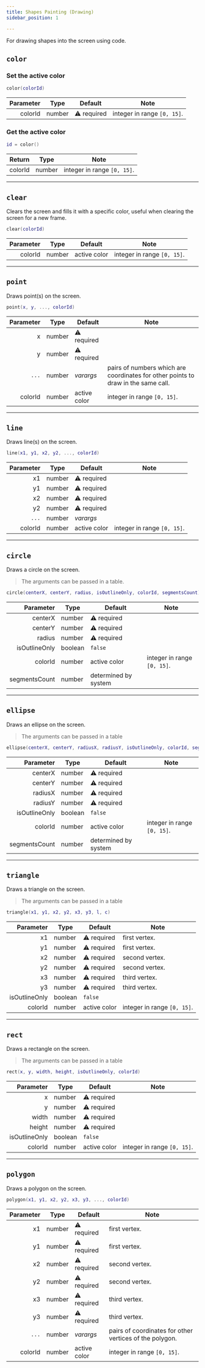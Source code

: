 ```yaml
---
title: Shapes Painting (Drawing)
sidebar_position: 1

---
```


For drawing shapes into the screen using code.

## `color`

### Set the active color

```lua
color(colorId)
```

| Parameter | Type   | Default     | Note                        |
|----------:|--------|-------------|-----------------------------|
|   colorId | number | ⚠️ required | integer in range `[0, 15]`. |

### Get the active color

```lua
id = color()
```

|  Return | Type   | Note                        |
|--------:|--------|-----------------------------|
| colorId | number | integer in range `[0, 15]`. |

---

## `clear`

Clears the screen and fills it with a specific color, useful when clearing the screen for a new frame.

```lua
clear(colorId)
```

| Parameter | Type   | Default      | Note                        |
|----------:|--------|--------------|-----------------------------|
|   colorId | number | active color | integer in range `[0, 15]`. |

---

## `point`

Draws point(s) on the screen.

```lua
point(x, y, ..., colorId)
```

| Parameter | Type   | Default      | Note                                                                              |
|----------:|--------|--------------|-----------------------------------------------------------------------------------|
|         x | number | ⚠️ required  |                                                                                   |
|         y | number | ⚠️ required  |                                                                                   |
|     `...` | number | _varargs_    | pairs of numbers which are coordinates for other points to draw in the same call. |
|   colorId | number | active color | integer in range `[0, 15]`.                                                       |

---

## `line`

Draws line(s) on the screen.

```lua
line(x1, y1, x2, y2, ..., colorId)
```

| Parameter | Type   | Default      | Note                        |
|----------:|--------|--------------|-----------------------------|
|        x1 | number | ⚠️ required  |                             |
|        y1 | number | ⚠️ required  |                             |
|        x2 | number | ⚠️ required  |                             |
|        y2 | number | ⚠️ required  |                             |
|     `...` | number | _varargs_    |                             |
|   colorId | number | active color | integer in range `[0, 15]`. |

---

## `circle`

Draws a circle on the screen.

> The arguments can be passed in a table.

```lua
circle(centerX, centerY, radius, isOutlineOnly, colorId, segmentsCount)
```

|     Parameter | Type    | Default              | Note                        |
|--------------:|---------|----------------------|-----------------------------|
|       centerX | number  | ⚠️ required          |                             |
|       centerY | number  | ⚠️ required          |                             |
|        radius | number  | ⚠️ required          |                             |
| isOutlineOnly | boolean | `false`              |                             |
|       colorId | number  | active color         | integer in range `[0, 15]`. |
| segmentsCount | number  | determined by system |                             |

---

## `ellipse`

Draws an ellipse on the screen.

> The arguments can be passed in a table

```lua
ellipse(centerX, centerY, radiusX, radiusY, isOutlineOnly, colorId, segmentsCount)
```

|     Parameter | Type    | Default              | Note                        |
|--------------:|---------|----------------------|-----------------------------|
|       centerX | number  | ⚠️ required          |                             |
|       centerY | number  | ⚠️ required          |                             |
|       radiusX | number  | ⚠️ required          |                             |
|       radiusY | number  | ⚠️ required          |                             |
| isOutlineOnly | boolean | `false`              |                             |
|       colorId | number  | active color         | integer in range `[0, 15]`. |
| segmentsCount | number  | determined by system |                             |

---

## `triangle`

Draws a triangle on the screen.

> The arguments can be passed in a table

```lua
triangle(x1, y1, x2, y2, x3, y3, l, c)
```

|     Parameter | Type    | Default      | Note                        |
|--------------:|---------|--------------|-----------------------------|
|            x1 | number  | ⚠️ required  | first vertex.               |
|            y1 | number  | ⚠️ required  | first vertex.               |
|            x2 | number  | ⚠️ required  | second vertex.              |
|            y2 | number  | ⚠️ required  | second vertex.              |
|            x3 | number  | ⚠️ required  | third vertex.               |
|            y3 | number  | ⚠️ required  | third vertex.               |
| isOutlineOnly | boolean | `false`      |                             |
|       colorId | number  | active color | integer in range `[0, 15]`. |

---

## `rect`

Draws a rectangle on the screen.

> The arguments can be passed in a table

```lua
rect(x, y, width, height, isOutlineOnly, colorId)
```

|     Parameter | Type    | Default      | Note                        |
|--------------:|---------|--------------|-----------------------------|
|             x | number  | ⚠️ required  |                             |
|             y | number  | ⚠️ required  |                             |
|         width | number  | ⚠️ required  |                             |
|        height | number  | ⚠️ required  |                             |
| isOutlineOnly | boolean | `false`      |                             |
|       colorId | number  | active color | integer in range `[0, 15]`. |

---

## `polygon`

Draws a polygon on the screen.

```lua
polygon(x1, y1, x2, y2, x3, y3, ..., colorId)
```

| Parameter | Type   | Default      | Note                                                    |
|----------:|--------|--------------|---------------------------------------------------------|
|        x1 | number | ⚠️ required  | first vertex.                                           |
|        y1 | number | ⚠️ required  | first vertex.                                           |
|        x2 | number | ⚠️ required  | second vertex.                                          |
|        y2 | number | ⚠️ required  | second vertex.                                          |
|        x3 | number | ⚠️ required  | third vertex.                                           |
|        y3 | number | ⚠️ required  | third vertex.                                           |
|     `...` | number | _varargs_    | pairs of coordinates for other vertices of the polygon. |
|   colorId | number | active color | integer in range `[0, 15]`.                             |
